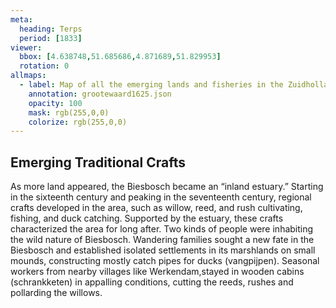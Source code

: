 ```yaml
---
meta:
  heading: Terps
  period: [1833]
viewer:
  bbox: [4.638748,51.685686,4.871689,51.829953]
  rotation: 0
allmaps:
  - label: Map of all the emerging lands and fisheries in the Zuidhollandschen Waard in 1625, 1747. 2.65 x 1.60 m. J. Kleijn. Regionaal Archief Dordrecht. 
    annotation: grootewaard1625.json
    opacity: 100
    mask: rgb(255,0,0)
    colorize: rgb(255,0,0)
---
```


## Emerging Traditional Crafts

As more land appeared, the Biesbosch became an “inland estuary.” Starting in the sixteenth century and peaking in the seventeenth century, regional crafts developed in the area, such as willow, reed, and rush cultivating, fishing, and duck catching. Supported by the estuary, these crafts characterized the area for long after. Two kinds of people were inhabiting the wild nature of Biesbosch. Wandering families sought a new fate in the Biesbosch and established isolated settlements in its marshlands on small mounds, constructing mostly catch pipes for ducks (vangpijpen). Seasonal workers from nearby villages like Werkendam,stayed in wooden cabins (schrankketen) in appalling conditions, cutting the reeds, rushes and pollarding the willows.  

